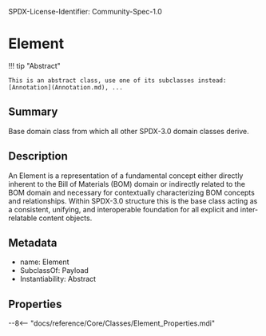 SPDX-License-Identifier: Community-Spec-1.0

# Element

!!! tip "Abstract"

    This is an abstract class, use one of its subclasses instead: [Annotation](Annotation.md), ...

## Summary

Base domain class from which all other SPDX-3.0 domain classes derive.

## Description

An Element is a representation of a fundamental concept either directly inherent
to the Bill of Materials (BOM) domain or indirectly related to the BOM domain
and necessary for contextually characterizing BOM concepts and relationships.
Within SPDX-3.0 structure this is the base class acting as a consistent,
unifying, and interoperable foundation for all explicit
and inter-relatable content objects.

## Metadata

- name: Element
- SubclassOf: Payload
- Instantiability: Abstract

## Properties

--8<-- "docs/reference/Core/Classes/Element_Properties.mdi"
